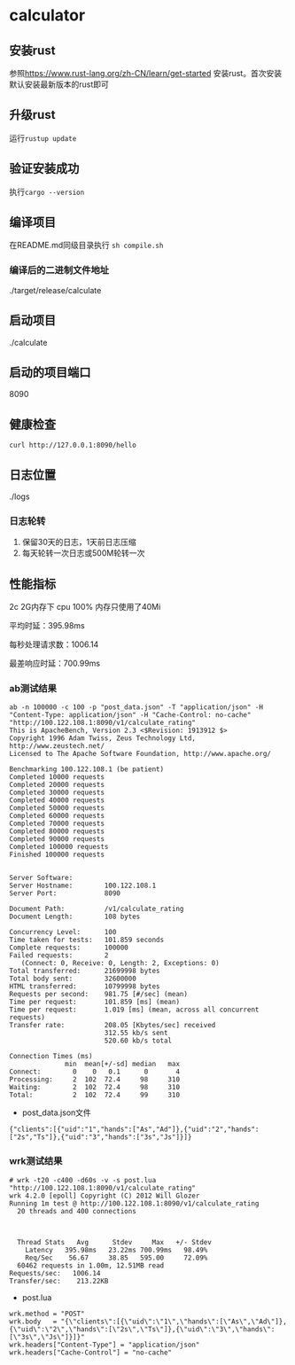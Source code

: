 # calculator
## 安装rust
参照<https://www.rust-lang.org/zh-CN/learn/get-started>
安装rust。首次安装默认安装最新版本的rust即可
## 升级rust
运行`rustup update`
## 验证安装成功
执行`cargo --version`
## 编译项目
在README.md同级目录执行 `sh compile.sh`
### 编译后的二进制文件地址
./target/release/calculate
## 启动项目
./calculate
## 启动的项目端口
8090
## 健康检查
`curl http://127.0.0.1:8090/hello`
## 日志位置
./logs
### 日志轮转
1. 保留30天的日志，1天前日志压缩
2. 每天轮转一次日志或500M轮转一次
## 性能指标
2c 2G内存下 cpu 100% 内存只使用了40Mi

平均时延：395.98ms

每秒处理请求数：1006.14

最差响应时延：700.99ms


### ab测试结果
```
ab -n 100000 -c 100 -p "post_data.json" -T "application/json" -H "Content-Type: application/json" -H "Cache-Control: no-cache" "http://100.122.108.1:8090/v1/calculate_rating"
This is ApacheBench, Version 2.3 <$Revision: 1913912 $>
Copyright 1996 Adam Twiss, Zeus Technology Ltd, http://www.zeustech.net/
Licensed to The Apache Software Foundation, http://www.apache.org/

Benchmarking 100.122.108.1 (be patient)
Completed 10000 requests
Completed 20000 requests
Completed 30000 requests
Completed 40000 requests
Completed 50000 requests
Completed 60000 requests
Completed 70000 requests
Completed 80000 requests
Completed 90000 requests
Completed 100000 requests
Finished 100000 requests


Server Software:
Server Hostname:        100.122.108.1
Server Port:            8090

Document Path:          /v1/calculate_rating
Document Length:        108 bytes

Concurrency Level:      100
Time taken for tests:   101.859 seconds
Complete requests:      100000
Failed requests:        2
   (Connect: 0, Receive: 0, Length: 2, Exceptions: 0)
Total transferred:      21699998 bytes
Total body sent:        32600000
HTML transferred:       10799998 bytes
Requests per second:    981.75 [#/sec] (mean)
Time per request:       101.859 [ms] (mean)
Time per request:       1.019 [ms] (mean, across all concurrent requests)
Transfer rate:          208.05 [Kbytes/sec] received
                        312.55 kb/s sent
                        520.60 kb/s total

Connection Times (ms)
              min  mean[+/-sd] median   max
Connect:        0    0   0.1      0       4
Processing:     2  102  72.4     98     310
Waiting:        2  102  72.4     98     310
Total:          2  102  72.4     99     310
```
* post_data.json文件
```
{"clients":[{"uid":"1","hands":["As","Ad"]},{"uid":"2","hands":["2s","Ts"]},{"uid":"3","hands":["3s","Js"]}]}
```
### wrk测试结果
```
# wrk -t20 -c400 -d60s -v -s post.lua "http://100.122.108.1:8090/v1/calculate_rating"
wrk 4.2.0 [epoll] Copyright (C) 2012 Will Glozer
Running 1m test @ http://100.122.108.1:8090/v1/calculate_rating
  20 threads and 400 connections



  Thread Stats   Avg      Stdev     Max   +/- Stdev
    Latency   395.98ms   23.22ms 700.99ms   98.49%
    Req/Sec    56.67     38.85   595.00     72.09%
  60462 requests in 1.00m, 12.51MB read
Requests/sec:   1006.14
Transfer/sec:    213.22KB
```

* post.lua

```
wrk.method = "POST"
wrk.body   = "{\"clients\":[{\"uid\":\"1\",\"hands\":[\"As\",\"Ad\"]},{\"uid\":\"2\",\"hands\":[\"2s\",\"Ts\"]},{\"uid\":\"3\",\"hands\":[\"3s\",\"Js\"]}]}"
wrk.headers["Content-Type"] = "application/json"
wrk.headers["Cache-Control"] = "no-cache"
```
